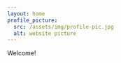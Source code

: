 ```yaml
---
layout: home
profile_picture:
  src: /assets/img/profile-pic.jpg
  alt: website picture
---
```


<p>
  Welcome! 
</p>
